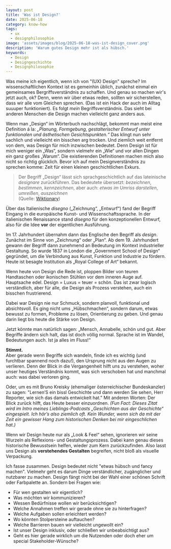 ```yaml
---
layout: post
title: 'Was ist Design?'
date: 2025-06-18
category: know-how
tags:
  - ux
  - designphilosophie
image: 'assets/images/blog/2025-06-18-was-ist-design_cover.png'
description: 'Warum gutes Design mehr ist als hübsch.'
keywords:
  - Design
  - Designgeschichte
  - Designphilosophie
---
```


Was meine ich eigentlich, wenn ich von "(UX) Design" spreche? Im wissenschaftlichen Kontext ist es gemeinhin üblich, zunächst einmal ein gemeinsames Bergriffsverständnis zu schaffen. Und genau so machen wir's jetzt auch, ok? Denn, wenn wir über etwas reden, sollten wir sicherstellen, dass wir alle vom Gleichen sprechen. (Das ist ein Hack der auch im Alltag suuuper funktioniert). Es folgt _mein_ Begriffsverständnis. Das sieht bei anderen Menschen die Design machen vielleicht ganz anders aus.

Wenn man „Design“ im Wörterbuch nachschlägt, bekommt man meist eine Definition á la: _„Planung, Formgebung, gestalterischer Entwurf unter funktionalen und ästhetischen Gesichtspunkten.“_
Das klingt nun sehr sachlich und vielleicht ein bisschen arg trocken. Und ziemlich weit entfernt von dem, was Design für mich inzwischen bedeutet. Denn Design ist für mich weniger ein „Was“, sondern vielmehr ein „Wie“ und vor allen Dingen ein ganz großes „Warum“. Die existierenden Definitionen machen mich also nicht so richtig glücklich. Bevor ich auf mein Designverständnis zu sprechen komme: Zeit für einen kleinen geschichtlichen Exkurs.

> Der Begriff „Design“ lässt sich sprachgeschichtlich auf das lateinische _designare_ zurückführen. Das bedeutete übersetzt: _bezeichnen_, _bestimmen_, _kennzeichnen_, aber auch: _etwas im Umriss darstellen_, _umreißen_, _auszeichnen_  
> (Quelle: [Wiktionary](https://de.wiktionary.org/wiki/designare))

Über das Italienische _disegno_ („Zeichnung“, „Entwurf“) fand der Begriff Eingang in die europäische Kunst- und Wissenschaftssprache. In der italienischen Renaissance stand _disegno_ für den konzeptionellen Entwurf, also für die Idee **vor** der eigentlichen Ausführung.

Im 17. Jahrhundert übernahm dann das Englische den Begriff als _design_. Zunächst im Sinne von „Zeichnung“ oder „Plan“. Ab dem 19. Jahrhundert gewann der Begriff dann zunehmend an Bedeutung im Kontext industrieller Gestaltung. So wurde 1837 in London die „Government School of Design“ gegründet, um die Verbindung aus Kunst, Funktion und Industrie zu fördern. Heute ist besagte Institution als „Royal College of Art“ bekannt.

Wenn heute von Design die Rede ist, ploppen Bilder von teuren Handtaschen oder ikonischen Stühlen vor dem inneren Auge auf. Hauptsache edel. Design = Luxus = teuer = schön. Das ist zwar logisch verständlich, aber für alle, die Design als Prozess verstehen, auch ein bisschen frustrierend.

Dabei war Design nie nur Schmuck, sondern planvoll, funktional und absichtsvoll. Es ging nicht ums „Hübschmachen“, sondern darum, etwas bewusst zu formen, Probleme zu lösen, Orientierung zu geben. Und genau darin liegt bis heute die Stärke von Design.

Jetzt könnte man natürlich sagen: „Mensch, Annabelle, schön und gut. Aber Begriffe ändern sich halt, das ist doch völlig normal. Sprache ist im Wandel, Bedeutungen auch. Ist ja alles im Fluss!“

**Stimmt.**  
Aber gerade wenn Begriffe sich wandeln, finde ich es wichtig (und furchtbar spannend noch dazu!), den Ursprung nicht aus den Augen zu verlieren. Denn der Blick in die Vergangenheit hilft uns zu verstehen, woher unser heutiges Verständnis kommt, was sich verschoben hat und manchmal auch: was dabei verloren ging.

Oder, um es mit Bruno Kreisky (ehemaliger österreichischer Bundeskanzler) zu sagen: "Lernen’S ein bissl Geschichte und dann werden Sie sehen, Herr Reporter, wie sich das damals entwickelt hat."
Mit anderen Worten: Der Blick zurück hilft, das Heute besser einzuordnen. _(Fun Fact: Dieses Zitat wird im Intro meines Lieblings-Podcasts „Geschichten aus der Geschichte“ eingespielt. Ich hör’s also ziemlich oft. Kein Wunder, wenn sich da mit der Zeit ein gewisser Hang zum historischen Denken bei mir eingeschlichen hat.)_

Wenn wir Design heute nur als „Look & Feel“ sehen, ignorieren wir seine Wurzeln als Reflexions- und Gestaltungsprozess. Dabei kann genau dieses historische Bewusstsein helfen, wieder zum Kern zurückzufinden. Also lasst uns Design als **verstehendes Gestalten** begreifen, nicht bloß als visuelle Verpackung.

Ich fasse zusammen. Design bedeutet nicht "etwas hübsch und fancy machen". Vielmehr geht es darum Dinge verständlicher, zugänglicher und nutzbarer zu machen. Design fängt nicht bei der Wahl einer schönen Schrift oder Farbpalette an. Sondern bei Fragen wie:

- Für wen gestalten wir eigentlich?
- Was möchten wir kommunizieren?
- Wessen Bedürfnisse wollen wir berücksichtigen?
- Welche Annahmen treffen wir gerade ohne sie zu hinterfragen?
- Welche Aufgaben sollen erleichtert werden?
- Wo könnten Stolpersteine auftauchen?
- Welche Barrieren bauen wir vielleicht ungewollt ein?
- Ist unser Design inklusiv, oder schließen wir unbeabsichtigt aus?
- Geht es hier gerade wirklich um die Nutzenden oder doch eher um special Stakeholder-Wünsche?
